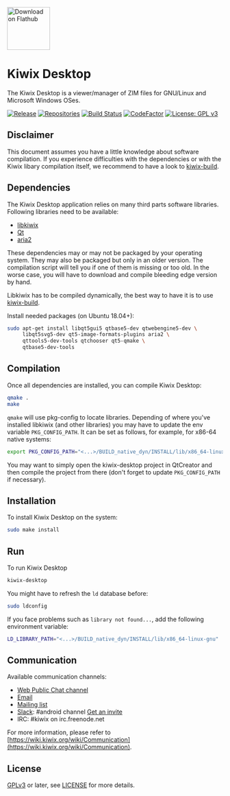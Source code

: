 <a href="https://flathub.org/apps/details/org.kiwix.desktop">
<img width="100" alt="Download on Flathub" src="https://flathub.org/assets/badges/flathub-badge-en.png" />
</a>

Kiwix Desktop
=============

The Kiwix Desktop is a viewer/manager of ZIM files for GNU/Linux and
Microsoft Windows OSes.

[![Release](https://img.shields.io/github/v/tag/kiwix/kiwix-desktop?label=release&sort=semver)](https://download.kiwix.org/release/kiwix-desktop/)
[![Repositories](https://img.shields.io/repology/repositories/kiwix-desktop?label=repositories)](https://github.com/kiwix/kiwix-desktop/wiki/Repology)
[![Build Status](https://github.com/kiwix/kiwix-desktop/workflows/CI/badge.svg?query=branch%3Amaster)](https://github.com/kiwix/kiwix-desktop/actions?query=branch%3Amaster)
[![CodeFactor](https://www.codefactor.io/repository/github/kiwix/kiwix-desktop/badge)](https://www.codefactor.io/repository/github/kiwix/kiwix-desktop)
[![License: GPL v3](https://img.shields.io/badge/License-GPLv3-blue.svg)](https://www.gnu.org/licenses/gpl-3.0)

Disclaimer
----------

This document assumes you have a little knowledge about software
compilation. If you experience difficulties with the dependencies or
with the Kiwix libary compilation itself, we recommend to have a look
to [kiwix-build](https://github.com/kiwix/kiwix-build).

Dependencies
------------

The Kiwix Desktop application relies on many third parts software libraries.
Following libraries need to be available:

* [libkiwix](https://github.com/kiwix/libkiwix/)
* [Qt](https://www.qt.io/)
* [aria2](https://aria2.github.io/)

These dependencies may or may not be packaged by your operating
system. They may also be packaged but only in an older version. The
compilation script will tell you if one of them is missing or too old.
In the worse case, you will have to download and compile bleeding edge
version by hand.

Libkiwix has to be compiled dynamically, the best way to have it is
to use [kiwix-build](https://github.com/kiwix/kiwix-build).

Install needed packages (on Ubuntu 18.04+):

```bash
sudo apt-get install libqt5gui5 qtbase5-dev qtwebengine5-dev \
     libqt5svg5-dev qt5-image-formats-plugins aria2 \
     qttools5-dev-tools qtchooser qt5-qmake \
     qtbase5-dev-tools
```

Compilation
-----------

Once all dependencies are installed, you can compile Kiwix Desktop:

```bash
qmake .
make
```

`qmake` will use pkg-config to locate libraries. Depending of where
you've installed libkiwix (and other libraries) you may have to
update the env variable `PKG_CONFIG_PATH`. It can be set as follows,
for example, for x86-64 native systems:

```bash
export PKG_CONFIG_PATH="<...>/BUILD_native_dyn/INSTALL/lib/x86_64-linux-gnu/pkgconfig"
```

You may want to simply open the kiwix-desktop project in QtCreator and
then compile the project from there (don't forget to update
`PKG_CONFIG_PATH` if necessary).

Installation
------------

To install Kiwix Desktop on the system:
```bash
sudo make install
```

Run
---

To run Kiwix Desktop
```bash
kiwix-desktop
```

You might have to refresh the `ld` database before:
```bash
sudo ldconfig
```

If you face problems such as `library not found...`, add the following
environment variable:

```bash
LD_LIBRARY_PATH="<...>/BUILD_native_dyn/INSTALL/lib/x86_64-linux-gnu"
```

## Communication

Available communication channels:
* [Web Public Chat channel](https://chat.kiwix.org)
* [Email](mailto:contact+android@kiwix.org)
* [Mailing list](mailto:kiwix-developer@lists.sourceforge.net)
* [Slack](https://kiwixoffline.slack.com): #android channel [Get an invite](https://join.slack.com/t/kiwixoffline/shared_invite/zt-19s7tsi68-xlgHdmDr5c6MJ7uFmJuBkg)
* IRC: #kiwix on irc.freenode.net

For more information, please refer to
[https://wiki.kiwix.org/wiki/Communication](https://wiki.kiwix.org/wiki/Communication).

License
-------

[GPLv3](https://www.gnu.org/licenses/gpl-3.0) or later, see
[LICENSE](LICENSE) for more details.
